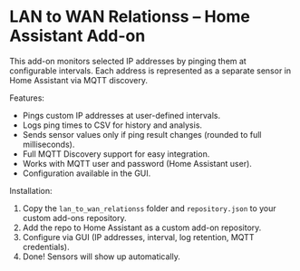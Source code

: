 # LAN to WAN Relationss – Home Assistant Add-on

This add-on monitors selected IP addresses by pinging them at configurable intervals.
Each address is represented as a separate sensor in Home Assistant via MQTT discovery.

Features:
- Pings custom IP addresses at user-defined intervals.
- Logs ping times to CSV for history and analysis.
- Sends sensor values only if ping result changes (rounded to full milliseconds).
- Full MQTT Discovery support for easy integration.
- Works with MQTT user and password (Home Assistant user).
- Configuration available in the GUI.

Installation:
1. Copy the `lan_to_wan_relationss` folder and `repository.json` to your custom add-ons repository.
2. Add the repo to Home Assistant as a custom add-on repository.
3. Configure via GUI (IP addresses, interval, log retention, MQTT credentials).
4. Done! Sensors will show up automatically.